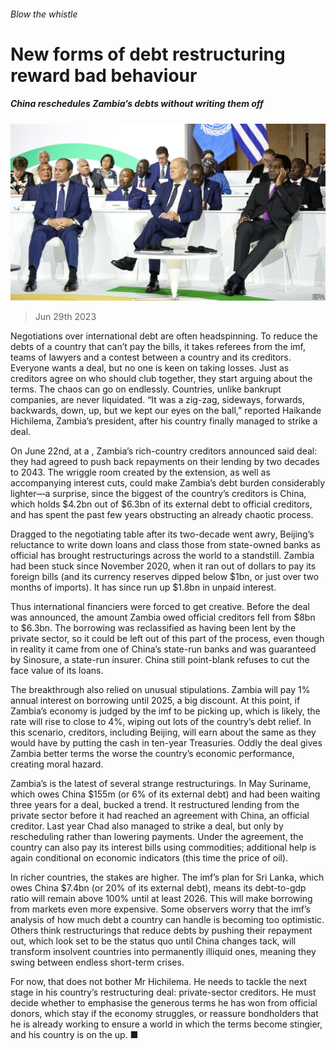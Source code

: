 ###### Blow the whistle

# New forms of debt restructuring reward bad behaviour 

##### China reschedules Zambia’s debts without writing them off 

![image](images/20230701_FNP504.jpg) 

> Jun 29th 2023 

Negotiations over international debt are often headspinning. To reduce the debts of a country that can’t pay the bills, it takes referees from the imf, teams of lawyers and a contest between a country and its creditors. Everyone wants a deal, but no one is keen on taking losses. Just as creditors agree on who should club together, they start arguing about the terms. The chaos can go on endlessly. Countries, unlike bankrupt companies, are never liquidated. “It was a zig-zag, sideways, forwards, backwards, down, up, but we kept our eyes on the ball,” reported Haikande Hichilema, Zambia’s president, after his country finally managed to strike a deal. 

On June 22nd, at a , Zambia’s rich-country creditors announced said deal: they had agreed to push back repayments on their lending by two decades to 2043. The wriggle room created by the extension, as well as accompanying interest cuts, could make Zambia’s debt burden considerably lighter—a surprise, since the biggest of the country’s creditors is China, which holds $4.2bn out of $6.3bn of its external debt to official creditors, and has spent the past few years obstructing an already chaotic process. 

Dragged to the negotiating table after its two-decade  went awry, Beijing’s reluctance to write down loans and class those from state-owned banks as official has brought restructurings across the world to a standstill. Zambia had been stuck since November 2020, when it ran out of dollars to pay its foreign bills (and its currency reserves dipped below $1bn, or just over two months of imports). It has since run up $1.8bn in unpaid interest. 

Thus international financiers were forced to get creative. Before the deal was announced, the amount Zambia owed official creditors fell from $8bn to $6.3bn. The borrowing was reclassified as having been lent by the private sector, so it could be left out of this part of the process, even though in reality it came from one of China’s state-run banks and was guaranteed by Sinosure, a state-run insurer. China still point-blank refuses to cut the face value of its loans. 

The breakthrough also relied on unusual stipulations. Zambia will pay 1% annual interest on borrowing until 2025, a big discount. At this point, if Zambia’s economy is judged by the imf to be picking up, which is likely, the rate will rise to close to 4%, wiping out lots of the country’s debt relief. In this scenario, creditors, including Beijing, will earn about the same as they would have by putting the cash in ten-year Treasuries. Oddly the deal gives Zambia better terms the worse the country’s economic performance, creating moral hazard. 

Zambia’s is the latest of several strange restructurings. In May Suriname, which owes China $155m (or 6% of its external debt) and had been waiting three years for a deal, bucked a trend. It restructured lending from the private sector before it had reached an agreement with China, an official creditor. Last year Chad also managed to strike a deal, but only by rescheduling rather than lowering payments. Under the agreement, the country can also pay its interest bills using commodities; additional help is again conditional on economic indicators (this time the price of oil).

In richer countries, the stakes are higher. The imf’s plan for Sri Lanka, which owes China $7.4bn (or 20% of its external debt), means its debt-to-gdp ratio will remain above 100% until at least 2026. This will make borrowing from markets even more expensive. Some observers worry that the imf’s analysis of how much debt a country can handle is becoming too optimistic. Others think restructurings that reduce debts by pushing their repayment out, which look set to be the status quo until China changes tack, will transform insolvent countries into permanently illiquid ones, meaning they swing between endless short-term crises. 

For now, that does not bother Mr Hichilema. He needs to tackle the next stage in his country’s restructuring deal: private-sector creditors. He must decide whether to emphasise the generous terms he has won from official donors, which stay if the economy struggles, or reassure bondholders that he is already working to ensure a world in which the terms become stingier, and his country is on the up. ■


